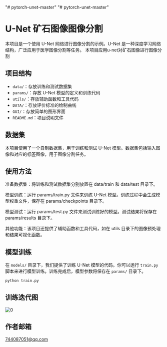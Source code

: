 "# pytorch-unet-master" 
"# pytorch-unet-master"

# U-Net 矿石图像图像分割

本项目是一个使用 U-Net 网络进行图像分割的示例。U-Net 是一种深度学习网络结构，广泛应用于医学图像分割等任务。
本项目应用u-net对矿石图像进行图像分割

## 项目结构

- `data/`：存放训练和测试数据集
- `params/`：存放 U-Net 模型的定义和训练代码
- `utils/`：存放辅助函数和工具代码
- `DATA/`：存放评价标准的绘制曲线
- `GUI/`：存放简单的图形界面
- `README.md`：项目说明文件

## 数据集

本项目使用了一个自制数据集，用于训练和测试 U-Net 模型。数据集包括输入图像和对应的标签图像，用于图像分割任务。


## 使用方法
准备数据集：将训练和测试数据集分别放置在 data/train 和 data/test 目录下。

模型训练：运行 params/train.py 文件来训练 U-Net 模型。训练过程中会生成模型权重文件，保存在 params/checkpoints 目录下。

模型测试：运行 params/test.py 文件来测试训练好的模型。测试结果将保存在 params/results 目录下。

其他功能：该项目还提供了辅助函数和工具代码，如在 utils 目录下的图像预处理和结果可视化函数。

## 模型训练

在 `models/` 目录下，我们提供了训练 U-Net 模型的代码。你可以运行 `train.py` 脚本来进行模型训练。训练完成后，模型参数将保存在 `params/` 目录下。

```bash
python train.py
```

## 训练迭代图


![0](https://github.com/lrybethere/pytorch-unet-master/assets/77471755/cb1a5bc8-2543-4066-84b2-16aef84dc427)


## 作者邮箱

744087051@qq.com
